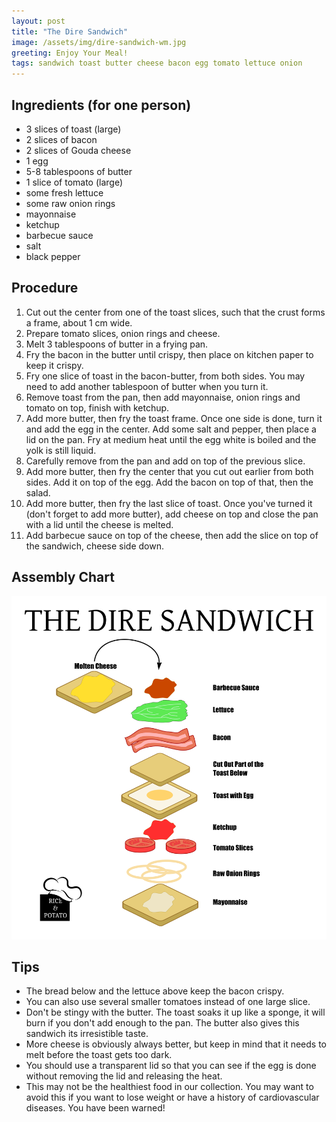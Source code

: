 ```yaml
---
layout: post
title: "The Dire Sandwich"
image: /assets/img/dire-sandwich-wm.jpg
greeting: Enjoy Your Meal!
tags: sandwich toast butter cheese bacon egg tomato lettuce onion 
---
```


## Ingredients (for one person)

 - 3 slices of toast (large)
 - 2 slices of bacon
 - 2 slices of Gouda cheese
 - 1 egg
 - 5-8 tablespoons of butter
 - 1 slice of tomato (large)
 - some fresh lettuce
 - some raw onion rings
 - mayonnaise
 - ketchup
 - barbecue sauce
 - salt
 - black pepper
 
## Procedure

1. Cut out the center from one of the toast slices, such that the crust forms a frame, about 1 cm wide.
1. Prepare tomato slices, onion rings and cheese.
1. Melt 3 tablespoons of butter in a frying pan.
1. Fry the bacon in the butter until crispy, then place on kitchen paper to keep it crispy.
1. Fry one slice of toast in the bacon-butter, from both sides. You may need to add another tablespoon of butter when you turn it.
1. Remove toast from the pan, then add mayonnaise, onion rings and tomato on top, finish with ketchup.
1. Add more butter, then fry the toast frame. Once one side is done, turn it and add the egg in the center. Add some salt and pepper, then place a lid on the pan. Fry at medium heat until the egg white is boiled and the yolk is still liquid. 
1. Carefully remove from the pan and add on top of the previous slice.
1. Add more butter, then fry the center that you cut out earlier from both sides. Add it on top of the egg. Add the bacon on top of that, then the salad.
1. Add more butter, then fry the last slice of toast. Once you've turned it (don't forget to add more butter), add cheese on top and close the pan with a lid until the cheese is melted.
1. Add barbecue sauce on top of the cheese, then add the slice on top of the sandwich, cheese side down.

## Assembly Chart
![Assembly Chart](/assets/img/dire-sandwich-assembly.png)

## Tips

 - The bread below and the lettuce above keep the bacon crispy.
 - You can also use several smaller tomatoes instead of one large slice.
 - Don't be stingy with the butter. The toast soaks it up like a sponge, it will burn if you don't add enough to the pan. The butter also gives this sandwich its irresistible taste.
 - More cheese is obviously always better, but keep in mind that it needs to melt before the toast gets too dark.
 - You should use a transparent lid so that you can see if the egg is done without removing the lid and releasing the heat.
 - This may not be the healthiest food in our collection. You may want to avoid this if you want to lose weight or have a history of cardiovascular diseases. You have been warned!
